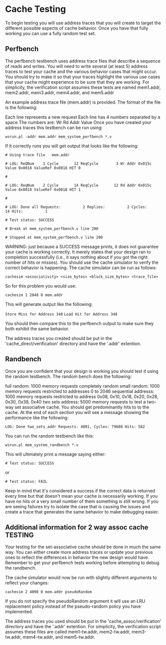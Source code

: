 # Cache Testing


To begin testing you will use address traces that you will create to target the different possible aspects of cache behavior. Once you have that fully working you can use a fully random test set.

## Perfbench
The perfbench testbench uses address trace files that describe a sequence of reads and writes. You will need to write several (at least 5) address traces to test your cache and the various behavior cases that might occur. You should try to make it so that your traces highlight the various use cases that your cache might experience to be sure that they are working. For simplicity, the verification script assumes these tests are named mem1.addr, mem2.addr, mem3.addr, mem4.addr, and mem5.addr

An example address trace file (mem.addr) is provided. The format of the file is the following:

Each line represents a new request
Each line has 4 numbers separated by a space
The numbers are: Wr Rd Addr Value
Once you have created your address traces this testbench can be run using:

`wsrun.pl -addr mem.addr mem_system_perfbench *.v`

If it correctly runs you will get output that looks like the following:

`# Using trace file   mem.addr`

`# LOG: ReQNum    1 Cycle       12 ReqCycle        3 Wr Addr 0x015c Value 0x0018 ValueRef 0x0018 HIT 0`

`#`

`# LOG: ReqNum    2 Cycle       14 ReqCycle       12 Rd Addr 0x015c Value 0x0018 ValueRef 0x0018 HIT 1`

`#`

`# LOG: Done all Requests:          2 Replies:          2 Cycles:         14 Hits:          1`

`# Test status: SUCCESS`

`# Break at mem_system_perfbench.v line 200`

`# Stopped at mem_system_perfbench.v line 200`

WARNING: just because a SUCCESS message prints, it does not guarantee your cache is working correctly. It merely states that your design ran to completion successfully (i.e., it says nothing about if you got the right number of hits or misses). You should use the cache simulator to verify the correct behavior is happening. The cache simulator can be run as follows:

`cachesim <associativity> <size_bytes> <block_size_bytes> <trace_file>`
        
So for this problem you would use:

`cachesim 1 2048 8 mem.addr`
        
This will generate output like the following:

`Store Miss for Address 348`
`Load Hit for Address 348`
        
You should then compare this to the perfbench output to make sure they both exhibit the same behavior.

The address traces you created should be put in the 'cache_direct/verification' directory and have the '.addr' extention.

## Randbench
Once you are confident that your design is working you should test it using the random testbench. The random bench does the following:

full random: 1000 memory requests completely random
small random: 1000 memory requests restricted to addresses 0 to 2046
sequential addresss: 1000 memory requests restricted to address 0x08, 0x10, 0x18, 0x20, 0x28, 0x30, 0x38, 0x40
two sets address: 5000 memory requests to test a two-way set associative cache. You should get predominantly hits to to the cache.
At the end of each section you will see a message showing the performance like the following:

`LOG: Done two_sets_addr Requests: 4001, Cycles: 79688 Hits: 562`
        
You can run the random testbench like this:

`wsrun.pl mem_system_randbench *.v`
        
This will ultimately print a message saying either:

`# Test status: SUCCESS`
        
or

`# Test status: FAIL`
        
Keep in mind that it's considered a success if the correct data is returned every time but that doesn't mean your cache is necessarily working. If you have no hits or a very small number of them something is still wrong. If you are seeing failures try to isolate the case that is causing the issues and create a trace that generates the same behavior to make debugging easier.


## Additional information for 2 way assoc cache TESTING
Your testing for the set-associative cache should be done in much the same way. You can either create more address traces or update your previous ones to reflect the differences in behavior the new design would have. Remember to get your perfbench tests working before attempting to debug the randbench.

The cache simulator would now be run with slightly different arguments to reflect your changes:

`cachesim 2 4096 8 mem.addr pseudoRandom`
        
If you do not specify the pseudoRandom argument it will use an LRU replacement policy instead of the pseudo-random policy you have implemented.

The address traces you used should be put in the 'cache_assoc/verification' directory and have the '.addr' extention. For simplicity, the verification script assumes these files are called mem1-tw.addr, mem2-tw.addr, mem3-tw.addr, mem4-tw.addr, and mem5-tw.addr.